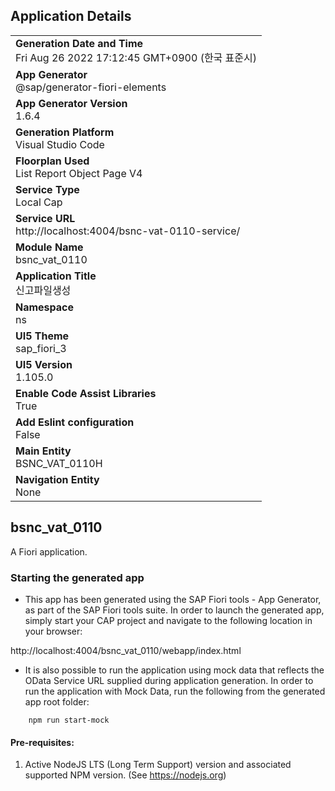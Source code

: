## Application Details
|               |
| ------------- |
|**Generation Date and Time**<br>Fri Aug 26 2022 17:12:45 GMT+0900 (한국 표준시)|
|**App Generator**<br>@sap/generator-fiori-elements|
|**App Generator Version**<br>1.6.4|
|**Generation Platform**<br>Visual Studio Code|
|**Floorplan Used**<br>List Report Object Page V4|
|**Service Type**<br>Local Cap|
|**Service URL**<br>http://localhost:4004/bsnc-vat-0110-service/
|**Module Name**<br>bsnc_vat_0110|
|**Application Title**<br>신고파일생성|
|**Namespace**<br>ns|
|**UI5 Theme**<br>sap_fiori_3|
|**UI5 Version**<br>1.105.0|
|**Enable Code Assist Libraries**<br>True|
|**Add Eslint configuration**<br>False|
|**Main Entity**<br>BSNC_VAT_0110H|
|**Navigation Entity**<br>None|

## bsnc_vat_0110

A Fiori application.

### Starting the generated app

-   This app has been generated using the SAP Fiori tools - App Generator, as part of the SAP Fiori tools suite.  In order to launch the generated app, simply start your CAP project and navigate to the following location in your browser:

http://localhost:4004/bsnc_vat_0110/webapp/index.html

- It is also possible to run the application using mock data that reflects the OData Service URL supplied during application generation.  In order to run the application with Mock Data, run the following from the generated app root folder:

```
    npm run start-mock
```

#### Pre-requisites:

1. Active NodeJS LTS (Long Term Support) version and associated supported NPM version.  (See https://nodejs.org)


